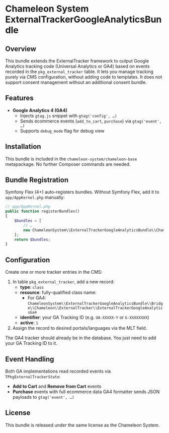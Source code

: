 Chameleon System ExternalTrackerGoogleAnalyticsBundle
=====================================================

Overview
--------
This bundle extends the ExternalTracker framework to output Google Analytics tracking code (Universal Analytics or GA4) based on events recorded in the `pkg_external_tracker` table. It lets you manage tracking purely via CMS configuration, without adding code to templates.
It does not support consent management without an additional consent bundle.

Features
--------
- **Google Analytics 4 (GA4)**
  - Injects `gtag.js` snippet with `gtag('config', …)`
  - Sends ecommerce events (`add_to_cart`, `purchase`) via `gtag('event', …)`
  - Supports `debug_mode` flag for debug view

Installation
------------
This bundle is included in the `chameleon-system/chameleon-base` metapackage. No further Composer commands are needed.

Bundle Registration
-------------------
Symfony Flex (4+) auto-registers bundles. Without Symfony Flex, add it to `app/AppKernel.php` manually:

```php
// app/AppKernel.php
public function registerBundles()
{
    $bundles = [
        // …
        new ChameleonSystem\\ExternalTrackerGoogleAnalyticsBundle\\ChameleonSystemExternalTrackerGoogleAnalyticsBundle(),
    ];
    return $bundles;
}
```

Configuration
-------------
Create one or more tracker entries in the CMS:

1. In table `pkg_external_tracker`, add a new record:
   - **type**: `class`
   - **resource**: fully-qualified class name:
     - For GA4:
       `ChameleonSystem\\ExternalTrackerGoogleAnalyticsBundle\\Bridge\\Chameleon\\ExternalTracker\\ExternalTrackerGoogleAnalyticsGa4`
   - **identifier**: your GA Tracking ID (e.g. `UA-XXXXX-Y` or `G-XXXXXXXX`)
   - **active**: `1`
2. Assign the record to desired portals/languages via the MLT field.

The GA4 tracker should already be in the database. You just need to add your GA Tracking ID to it.

Event Handling
--------------
Both GA implementations read recorded events via `TPkgExternalTrackerState`:
- **Add to Cart** and **Remove from Cart** events
- **Purchase** events with full ecommerce data
GA4 formatter sends JSON payloads to `gtag('event', …)`

License
-------
This bundle is released under the same license as the Chameleon System.
